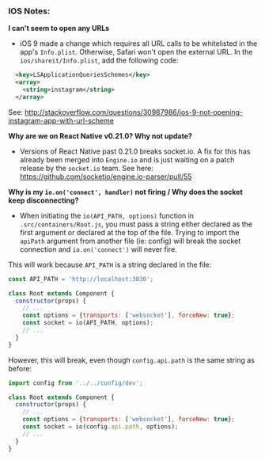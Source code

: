 ### IOS Notes:




**I can't seem to open any URLs**
- iOS 9 made a change which requires all URL calls to be whitelisted in the app's `Info.plist`. Otherwise, Safari won't open the external URL. In the `ios/shareit/Info.plist`, add the following code:

```xml
  <key>LSApplicationQueriesSchemes</key>
  <array>
    <string>instagram</string>
  </array>
```

See: http://stackoverflow.com/questions/30987986/ios-9-not-opening-instagram-app-with-url-scheme




**Why are we on React Native v0.21.0? Why not update?**

- Versions of React Native past 0.21.0 breaks socket.io. A fix for this has already been merged into `Engine.io` and is just waiting on a patch release by the `socket.io` team. See here: https://github.com/socketio/engine.io-parser/pull/55




**Why is my `io.on('connect', handler)` not firing / Why does the socket keep disconnecting?**

- When initiating the `io(API_PATH, options)` function in `.src/containers/Root.js`, you must pass a string either declared as the first argument or declared at the top of the file. Trying to import the `apiPath` argument from another file (ie: config) will break the socket connection and `io.on('connect')` will never fire.

This will work because `API_PATH` is a string declared in the file:
```javascript
const API_PATH = 'http://localhost:3030';

class Root extends Component {
  constructor(props) {
    // ...
    const options = {transports: ['websocket'], forceNew: true};
    const socket = io(API_PATH, options);
    // ...
  }
}
```

However, this will break, even though `config.api.path` is the same string as before:
```javascript
import config from '../../config/dev';

class Root extends Component {
  constructor(props) {
    // ...
    const options = {transports: ['websocket'], forceNew: true};
    const socket = io(config.api.path, options);
    // ...
  }
}
```